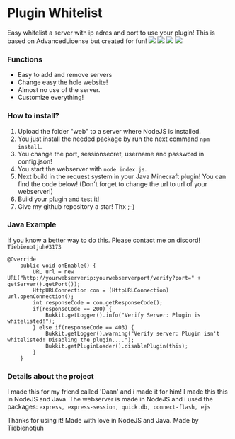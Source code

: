 # Plugin Whitelist
Easy whitelist a server with ip adres and port to use your plugin! This is based on AdvancedLicense but created for fun!
![](https://img.shields.io/github/stars/Tiebienotjuh/PluginVerify) ![](https://img.shields.io/github/forks/Tiebienotjuh/PluginVerify) ![](	https://img.shields.io/github/downloads/Tiebienotjuh/PluginVerify) ![](https://img.shields.io/github/license/Tiebienotjuh/PluginVerify)
### Functions

-  Easy to add and remove servers
- Change easy the hole website!
- Almost no use of the server.
- Customize everything!

### How to install?
1. Upload the folder "web" to a server where NodeJS is installed.
1. You just install the needed package by run the next command `npm install`.
1. You change the port, sessionsecret, username and password in config.json!
1. You start the webserver with `node index.js`.
1. Next build in the request system in your Java Minecraft plugin! You can find the code below! (Don't forget to change the url to url of your webserver!)
1. Build your plugin and test it! 
7. Give my github repository a star! Thx ;-)

### Java Example
If you know a better way to do this. Please contact me on discord! `Tiebienotjuh#3173`

```
@Override
    public void onEnable() {
        URL url = new URL("http://yourwebserverip:yourwebserverport/verify?port=" + getServer().getPort());
        HttpURLConnection con = (HttpURLConnection) url.openConnection();
        int responseCode = con.getResponseCode();
        if(responseCode == 200) {
            Bukkit.getLogger().info("Verify Server: Plugin is whitelisted!");
        } else if(responseCode == 403) {
            Bukkit.getLogger().warning("Verify server: Plugin isn't whitelisted! Disabling the plugin....");
            Bukkit.getPluginLoader().disablePlugin(this);
        }
    }
```

### Details about the project
I made this for my friend called 'Daan' and i made it for him!
I made this this in NodeJS and Java. The webserver is made in NodeJS and i used the packages:
`express, express-session, quick.db, connect-flash, ejs`

Thanks for using it! Made with love in NodeJS and Java.
Made by Tiebienotjuh
